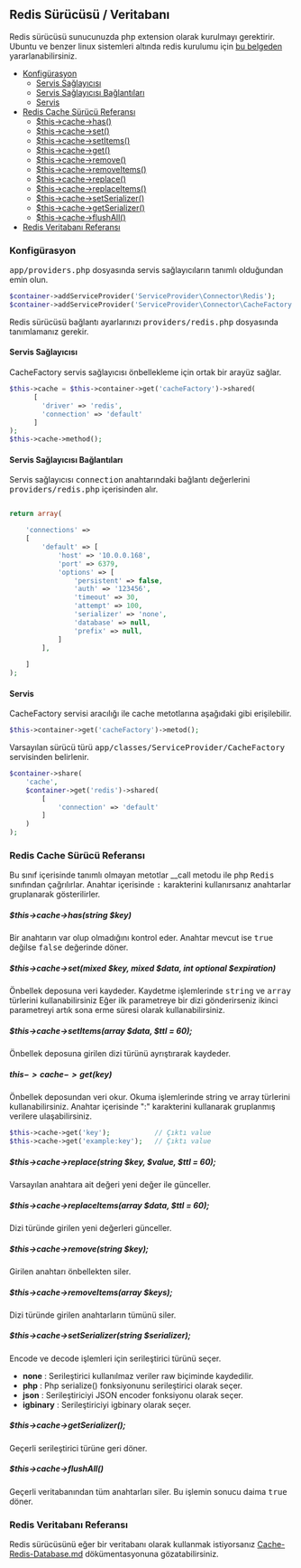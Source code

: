 
## Redis Sürücüsü / Veritabanı

Redis sürücüsü sunucunuzda php extension olarak kurulmayı gerektirir. Ubuntu ve benzer linux sistemleri altında redis kurulumu için <a href="https://github.com/obullo/warmup/tree/master/Redis" target="_blank">bu belgeden</a> yararlanabilirsiniz.

<ul>
<li> 
  <a href="#redis-configuration">Konfigürasyon</a>
    <ul>
        <li><a href="#redis-service-provider">Servis Sağlayıcısı</a></li>
        <li><a href="#redis-service-provider-connections">Servis Sağlayıcısı Bağlantıları</a></li>
        <li><a href="#memcached-service">Servis</a></li>
    </ul>
</li>
<li>
    <a href="#redis-reference">Redis Cache Sürücü Referansı</a>
    <ul>
        <li><a href="#redis-has">$this->cache->has()</a></li>
        <li><a href="#redis-set">$this->cache->set()</a></li>
        <li><a href="#redis-setItems">$this->cache->setItems()</a></li>
        <li><a href="#redis-get">$this->cache->get()</a></li>
        <li><a href="#redis-remove">$this->cache->remove()</a></li>
        <li><a href="#redis-removeItems">$this->cache->removeItems()</a></li>
        <li><a href="#redis-replace">$this->cache->replace()</a></li>
        <li><a href="#redis-replaceItems">$this->cache->replaceItems()</a></li>
        <li><a href="#redis-setSerializer">$this->cache->setSerializer()</a></li>
        <li><a href="#redis-getSerializer">$this->cache->getSerializer()</a></li>
        <li><a href="#redis-flushAll">$this->cache->flushAll()</a></li>
    </ul>
</li>
<li>
    <a href="#redis-db-reference">Redis Veritabanı Referansı</a>
</li>
</ul>

<a name="redis-configuration"></a>

### Konfigürasyon

<kbd>app/providers.php</kbd> dosyasında servis sağlayıcıların tanımlı olduğundan emin olun.

```php
$container->addServiceProvider('ServiceProvider\Connector\Redis');
$container->addServiceProvider('ServiceProvider\Connector\CacheFactory');
```

Redis sürücüsü bağlantı ayarlarınızı <kbd>providers/redis.php</kbd> dosyasında tanımlamanız gerekir.

<a name="redis-service-provider"></a>

#### Servis Sağlayıcısı

CacheFactory servis sağlayıcısı önbellekleme için ortak bir arayüz sağlar.

```php
$this->cache = $this->container->get('cacheFactory')->shared(
      [
        'driver' => 'redis', 
        'connection' => 'default'
      ]
);
$this->cache->method();
```
<a name="redis-service-provider-connections"></a>

#### Servis Sağlayıcısı Bağlantıları

Servis sağlayıcısı <kbd>connection</kbd> anahtarındaki bağlantı değerlerini <kbd>providers/redis.php</kbd> içerisinden alır.

```php

return array(

    'connections' => 
    [
        'default' => [ 
            'host' => '10.0.0.168',
            'port' => 6379,
            'options' => [
                'persistent' => false,
                'auth' => '123456',
                'timeout' => 30,
                'attempt' => 100,
                'serializer' => 'none',
                'database' => null,
                'prefix' => null,
            ]
        ],
        
    ]
);
```

<a name="memcached-service"></a>

#### Servis

CacheFactory servisi aracılığı ile cache metotlarına aşağıdaki gibi erişilebilir.

```php
$this->container->get('cacheFactory')->metod();
```

Varsayılan sürücü türü <kbd>app/classes/ServiceProvider/CacheFactory</kbd> servisinden belirlenir.

```php
$container->share(
    'cache',
    $container->get('redis')->shared(
        [
            'connection' => 'default'
        ]
    )
);
```

<a name="redis-reference"></a>

### Redis Cache Sürücü Referansı

Bu sınıf içerisinde tanımlı olmayan metotlar __call metodu ile php <kbd>Redis</kbd> sınıfından çağrılırlar. Anahtar içerisinde <kbd>:</kbd> karakterini kullanırsanız anahtarlar gruplanarak gösterilirler.

<a name="redis-has"></a>

##### $this->cache->has(string $key)

Bir anahtarın var olup olmadığını kontrol eder. Anahtar mevcut ise <kbd>true</kbd> değilse <kbd>false</kbd> değerinde döner.

<a name="redis-set"></a>

##### $this->cache->set(mixed $key, mixed $data, int optional $expiration)

Önbellek deposuna veri kaydeder. Kaydetme işlemlerinde <kbd>string</kbd> ve <kbd>array</kbd> türlerini kullanabilirsiniz Eğer ilk parametreye bir dizi gönderirseniz ikinci parametreyi artık sona erme süresi olarak kullanabilirsiniz.

<a name="redis-setItems"></a>

##### $this->cache->setItems(array $data, $ttl = 60);

Önbellek deposuna girilen dizi türünü ayrıştırarak kaydeder.

<a name="redis-get"></a>

##### $this->cache->get($key)

Önbellek deposundan veri okur. Okuma işlemlerinde string ve array türlerini kullanabilirsiniz. Anahtar içerisinde ":" karakterini kullanarak gruplanmış verilere ulaşabilirsiniz.

```php
$this->cache->get('key');           // Çıktı value
$this->cache->get('example:key');   // Çıktı value
```

<a name="redis-replace"></a>

##### $this->cache->replace(string $key, $value, $ttl = 60);

Varsayılan anahtara ait değeri yeni değer ile günceller.

<a name="redis-replaceItems"></a>

##### $this->cache->replaceItems(array $data, $ttl = 60);

Dizi türünde girilen yeni değerleri günceller.

<a name="redis-remove"></a>

##### $this->cache->remove(string $key);

Girilen anahtarı önbellekten siler.

<a name="redis-removeItems"></a>

##### $this->cache->removeItems(array $keys);

Dizi türünde girilen anahtarların tümünü siler.

<a name="redis-setSerializer"></a>

##### $this->cache->setSerializer(string $serializer);

Encode ve decode işlemleri için serileştirici türünü seçer.

* **none**     : Serileştirici kullanılmaz veriler raw biçiminde kaydedilir.
* **php**      : Php serialize() fonksiyonunu serileştirici olarak seçer.
* **json**     : Serileştiriciyi JSON encoder fonksiyonu olarak seçer.
* **igbinary** : Serileştiriciyi igbinary olarak seçer.

<a name="redis-getSerializer"></a>

##### $this->cache->getSerializer();

Geçerli serileştirici türüne geri döner.

<a name="redis-flushAll"></a>

##### $this->cache->flushAll()

Geçerli veritabanından tüm anahtarları siler. Bu işlemin sonucu daima <kbd>true</kbd> döner.

<a name="redis-db-reference"></a>

### Redis Veritabanı Referansı

Redis sürücüsünü eğer bir veritabanı olarak kullanmak istiyorsanız [Cache-Redis-Database.md](Cache-Redis-Database.md) dökümentasyonuna gözatabilirsiniz.
